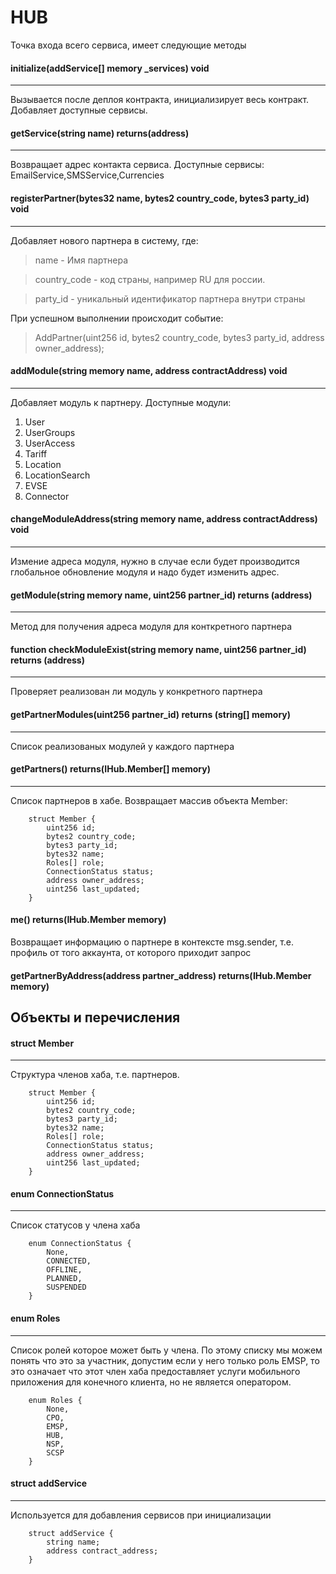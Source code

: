 # HUB

Точка входа всего сервиса, имеет следующие методы

#### initialize(addService[] memory _services) void
--- 
Вызывается после деплоя контракта, инициализирует весь контракт. Добавляет доступные сервисы.

#### getService(string name) returns(address)

---

Возвращает адрес контакта сервиса. Доступные сервисы: EmailService,SMSService,Currencies

#### registerPartner(bytes32 name, bytes2 country_code, bytes3 party_id) void
---

Добавляет нового партнера в систему, где:

> name - Имя партнера

> country_code - код страны, например RU для россии.

> party_id - уникальный идентификатор партнера внутри страны

При успешном выполнении происходит событие:

> AddPartner(uint256 id, bytes2 country_code, bytes3 party_id, address owner_address);

#### addModule(string memory name, address contractAddress) void
---

Добавляет модуль к партнеру. Доступные модули:

1) User
2) UserGroups
3) UserAccess
4) Tariff
5) Location
6) LocationSearch
7) EVSE
8) Connector

#### changeModuleAddress(string memory name, address contractAddress) void
---

Измение адреса модуля, нужно в случае если будет производится глобальное обновление модуля и надо будет изменить адрес.

#### getModule(string memory name, uint256 partner_id)  returns (address)
---
Метод для получения адреса модуля для конткретного партнера


#### function checkModuleExist(string memory name, uint256 partner_id) returns (address)
---
Проверяет реализован ли модуль у конкретного партнера

#### getPartnerModules(uint256 partner_id) returns (string[] memory)
--- 
Список реализованых модулей у каждого партнера

#### getPartners() returns(IHub.Member[] memory)
---
Список партнеров в хабе. Возвращает массив объекта Member:

```
    struct Member {
        uint256 id;
        bytes2 country_code;
        bytes3 party_id;
        bytes32 name;
        Roles[] role;
        ConnectionStatus status;
        address owner_address;
        uint256 last_updated;
    }
```

#### me() returns(IHub.Member memory)

Возвращает информацию о партнере в контексте msg.sender, т.е. профиль от того аккаунта, от которого приходит запрос

#### getPartnerByAddress(address partner_address) returns(IHub.Member memory)


## Объекты и перечисления

#### struct Member
---

Структура членов хаба, т.е. партнеров. 

```
    struct Member {
        uint256 id;
        bytes2 country_code;
        bytes3 party_id;
        bytes32 name;
        Roles[] role;
        ConnectionStatus status;
        address owner_address;
        uint256 last_updated;
    }
```

#### enum ConnectionStatus
---

Список статусов у члена хаба

```
    enum ConnectionStatus {
        None,
        CONNECTED,
        OFFLINE,
        PLANNED,
        SUSPENDED
    }
```

#### enum Roles
---
Список ролей которое может быть у члена. По этому списку мы можем понять что это за участник, допустим если у него только роль EMSP, то это означает что этот член хаба предоставляет услуги мобильного приложения для конечного клиента, но не является оператором.

```
    enum Roles {
        None,
        CPO,
        EMSP,
        HUB,
        NSP,
        SCSP
    }
```


#### struct addService
---

Используется для добавления сервисов при инициализации

```
    struct addService {
        string name;
        address contract_address;
    }
```